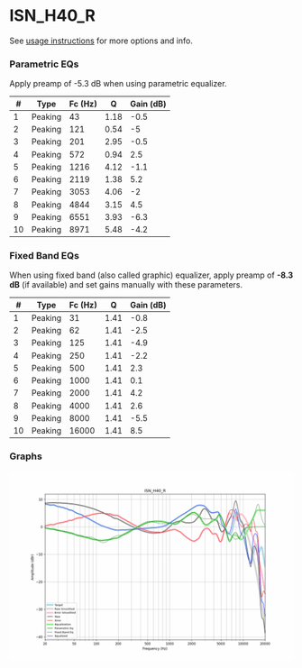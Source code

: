# ISN_H40_R
See [usage instructions](https://github.com/jaakkopasanen/AutoEq#usage) for more options and info.

### Parametric EQs
Apply preamp of -5.3 dB when using parametric equalizer.

|   # | Type    |   Fc (Hz) |    Q |   Gain (dB) |
|-----|---------|-----------|------|-------------|
|   1 | Peaking |        43 | 1.18 |        -0.5 |
|   2 | Peaking |       121 | 0.54 |        -5   |
|   3 | Peaking |       201 | 2.95 |        -0.5 |
|   4 | Peaking |       572 | 0.94 |         2.5 |
|   5 | Peaking |      1216 | 4.12 |        -1.1 |
|   6 | Peaking |      2119 | 1.38 |         5.2 |
|   7 | Peaking |      3053 | 4.06 |        -2   |
|   8 | Peaking |      4844 | 3.15 |         4.5 |
|   9 | Peaking |      6551 | 3.93 |        -6.3 |
|  10 | Peaking |      8971 | 5.48 |        -4.2 |

### Fixed Band EQs
When using fixed band (also called graphic) equalizer, apply preamp of **-8.3 dB** (if available) and set gains manually with these parameters.

|   # | Type    |   Fc (Hz) |    Q |   Gain (dB) |
|-----|---------|-----------|------|-------------|
|   1 | Peaking |        31 | 1.41 |        -0.8 |
|   2 | Peaking |        62 | 1.41 |        -2.5 |
|   3 | Peaking |       125 | 1.41 |        -4.9 |
|   4 | Peaking |       250 | 1.41 |        -2.2 |
|   5 | Peaking |       500 | 1.41 |         2.3 |
|   6 | Peaking |      1000 | 1.41 |         0.1 |
|   7 | Peaking |      2000 | 1.41 |         4.2 |
|   8 | Peaking |      4000 | 1.41 |         2.6 |
|   9 | Peaking |      8000 | 1.41 |        -5.5 |
|  10 | Peaking |     16000 | 1.41 |         8.5 |

### Graphs
![](./ISN_H40_R.png)
